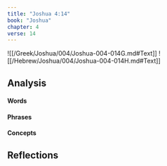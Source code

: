 ```yaml
---
title: "Joshua 4:14"
book: "Joshua"
chapter: 4
verse: 14
---
```

![[/Greek/Joshua/004/Joshua-004-014G.md#Text]]
![[/Hebrew/Joshua/004/Joshua-004-014H.md#Text]]

## Analysis

#### Words

#### Phrases

#### Concepts

## Reflections
